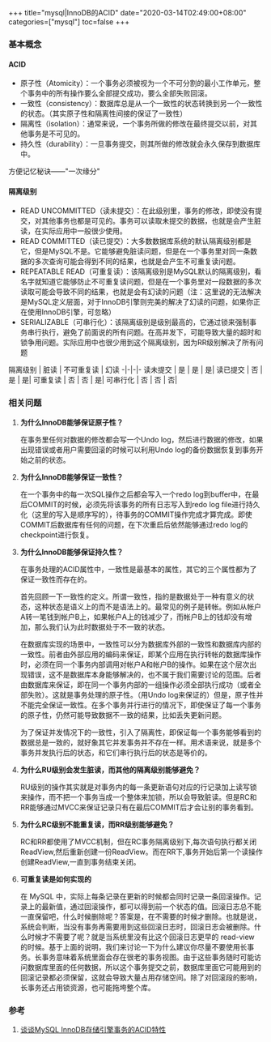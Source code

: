 +++
title="mysql|InnoDB的ACID"
date="2020-03-14T02:49:00+08:00"
categories=["mysql"]
toc=false
+++

### 基本概念

#### ACID

-	原子性（Atomicity）：一个事务必须被视为一个不可分割的最小工作单元，整个事务中的所有操作要么全部提交成功，要么全部失败回滚。
-	一致性（consistency）：数据库总是从一个一致性的状态转换到另一个一致性的状态。（其实原子性和隔离性间接的保证了一致性）
-	隔离性（isolation）：通常来说，一个事务所做的修改在最终提交以前，对其他事务是不可见的。
-	持久性（durability）：一旦事务提交，则其所做的修改就会永久保存到数据库中。

方便记忆秘诀——"一次缘分"

#### 隔离级别

-	READ UNCOMMITTED（读未提交）：在此级别里，事务的修改，即使没有提交，对其他事务也都是可见的。事务可以读取未提交的数据，也就是会产生脏读，在实际应用中一般很少使用。
-	READ COMMITTED（读已提交）：大多数数据库系统的默认隔离级别都是它，但是MySQL不是。它能够避免脏读问题，但是在一个事务里对同一条数据的多次查询可能会得到不同的结果，也就是会产生不可重复读问题。
-	REPEATABLE READ（可重复读）：该隔离级别是MySQL默认的隔离级别，看名字就知道它能够防止不可重复读问题，但是在一个事务里对一段数据的多次读取可能会导致不同的结果，也就是会有幻读的问题（注：这里说的无法解决是MySQL定义层面，对于InnoDB引擎则完美的解决了幻读的问题，如果你正在使用InnoDB引擎，可忽略）
-	SERIALIZABLE（可串行化）：该隔离级别是级别最高的，它通过锁来强制事务串行执行，避免了前面说的所有问题。在高并发下，可能导致大量的超时和锁争用问题。实际应用中也很少用到这个隔离级别，因为RR级别解决了所有问题

隔离级别 | 脏读 | 不可重复读 | 幻读 -|-|-|- 读未提交 | 是 | 是 | 是| 读已提交 | 否 | 是 | 是| 可重复读 | 否 | 否 | 是| 可串行化 | 否 | 否 | 否|

### 相关问题

1.	**为什么InnoDB能够保证原子性？**

	在事务里任何对数据的修改都会写一个Undo log，然后进行数据的修改，如果出现错误或者用户需要回滚的时候可以利用Undo log的备份数据恢复到事务开始之前的状态。

2.	**为什么InnoDB能够保证一致性？**

	在一个事务中的每一次SQL操作之后都会写入一个redo log到buffer中，在最后COMMIT的时候，必须先将该事务的所有日志写入到redo log file进行持久化（这里的写入是顺序写的），待事务的COMMIT操作完成才算完成。即使COMMIT后数据库有任何的问题，在下次重启后依然能够通过redo log的checkpoint进行恢复。

3.	**为什么InnoDB能够保证持久性？**

	在事务处理的ACID属性中，一致性是最基本的属性，其它的三个属性都为了保证一致性而存在的。

	首先回顾一下一致性的定义。所谓一致性，指的是数据处于一种有意义的状态，这种状态是语义上的而不是语法上的。最常见的例子是转帐。例如从帐户A转一笔钱到帐户B上，如果帐户A上的钱减少了，而帐户B上的钱却没有增加，那么我们认为此时数据处于不一致的状态。

	在数据库实现的场景中，一致性可以分为数据库外部的一致性和数据库内部的一致性。前者由外部应用的编码来保证，即某个应用在执行转帐的数据库操作时，必须在同一个事务内部调用对帐户A和帐户B的操作。如果在这个层次出现错误，这不是数据库本身能够解决的，也不属于我们需要讨论的范围。后者由数据库来保证，即在同一个事务内部的一组操作必须全部执行成功（或者全部失败）。这就是事务处理的原子性。（用Undo log来保证的）但是，原子性并不能完全保证一致性。在多个事务并行进行的情况下，即使保证了每一个事务的原子性，仍然可能导致数据不一致的结果，比如丢失更新问题。

	为了保证并发情况下的一致性，引入了隔离性，即保证每一个事务能够看到的数据总是一致的，就好象其它并发事务并不存在一样。用术语来说，就是多个事务并发执行后的状态，和它们串行执行后的状态是等价的。

4.	**为什么RU级别会发生脏读，而其他的隔离级别能够避免？**

	RU级别的操作其实就是对事务内的每一条更新语句对应的行记录加上读写锁来操作，而不把一个事务当成一个整体来加锁，所以会导致脏读。但是RC和RR能够通过MVCC来保证记录只有在最后COMMIT后才会让别的事务看到。

5.	**为什么RC级别不能重复读，而RR级别能够避免？**

	RC和RR都使用了MVCC机制，但在RC事务隔离级别下,每次语句执行都关闭ReadView,然后重新创建一份ReadView。而在RR下,事务开始后第一个读操作创建ReadView,一直到事务结束关闭。

6.	**可重复读是如何实现的**

	在 MySQL 中，实际上每条记录在更新的时候都会同时记录一条回滚操作。记录上的最新值，通过回滚操作，都可以得到前一个状态的值。回滚日志总不能一直保留吧，什么时候删除呢？答案是，在不需要的时候才删除。也就是说，系统会判断，当没有事务再需要用到这些回滚日志时，回滚日志会被删除。什么时候才不需要了呢？就是当系统里没有比这个回滚日志更早的 read-view 的时候。基于上面的说明，我们来讨论一下为什么建议你尽量不要使用长事务。长事务意味着系统里面会存在很老的事务视图。由于这些事务随时可能访问数据库里面的任何数据，所以这个事务提交之前，数据库里面它可能用到的回滚记录都必须保留，这就会导致大量占用存储空间。除了对回滚段的影响，长事务还占用锁资源，也可能拖垮整个库。

### 参考

1.	[谈谈MySQL InnoDB存储引擎事务的ACID特性](https://view.inews.qq.com/a/20180427G1I97X00?uid=)

